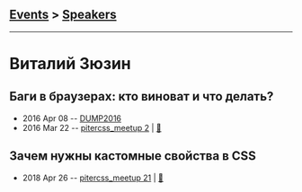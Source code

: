 ## [Events](../README.md) > [Speakers](../speakers.md)
---

# Виталий Зюзин

## Баги в браузерах: кто виноват и что делать?
- 2016 Apr 08 -- [DUMP2016](https://www.youtube.com/watch?v=K4cQH85bntQ)    
- 2016 Mar 22 -- [pitercss_meetup 2](https://www.youtube.com/watch?v=K-t9FIs2WTo)  | [:notebook:](http://pitercss.ru/2/pres/browser-bugs/)  
## Зачем нужны кастомные свойства в CSS
- 2018 Apr 26 -- [pitercss_meetup 21](https://www.youtube.com/watch?v=4S-46XrHZ7k)  | [:notebook:](https://pitercss.ru/21/pres/custom-props/)  
